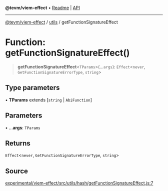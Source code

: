 **@tevm/viem-effect** • [Readme](../../README.md) \| [API](../../modules.md)

***

[@tevm/viem-effect](../../README.md) / [utils](../README.md) / getFunctionSignatureEffect

# Function: getFunctionSignatureEffect()

> **getFunctionSignatureEffect**\<`TParams`\>(...`args`): `Effect`\<`never`, `GetFunctionSignatureErrorType`, `string`\>

## Type parameters

• **TParams** extends [`string` \| `AbiFunction`]

## Parameters

• ...**args**: `TParams`

## Returns

`Effect`\<`never`, `GetFunctionSignatureErrorType`, `string`\>

## Source

[experimental/viem-effect/src/utils/hash/getFunctionSignatureEffect.js:7](https://github.com/evmts/tevm-monorepo/blob/main/experimental/viem-effect/src/utils/hash/getFunctionSignatureEffect.js#L7)
